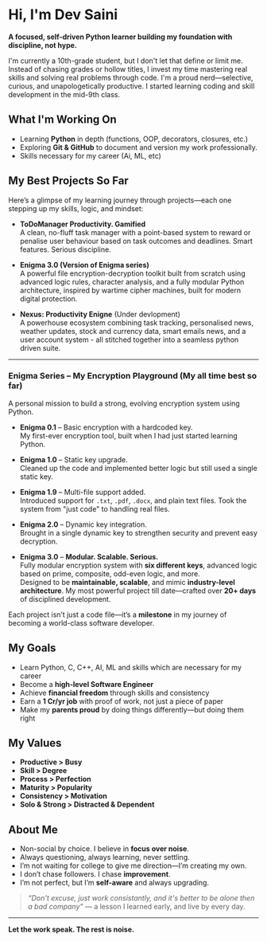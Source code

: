 # Hi, I'm Dev Saini

**A focused, self-driven Python learner building my foundation with discipline, not hype.**

I'm currently a 10th-grade student, but I don't let that define or limit me. Instead of chasing grades or hollow titles, I invest my time mastering real skills and solving real problems through code. I'm a proud nerd—selective, curious, and unapologetically productive. I started learning coding and skill development in the mid-9th class.

## What I'm Working On

- Learning **Python** in depth (functions, OOP, decorators, closures, etc.)
- Exploring **Git & GitHub** to document and version my work professionally.
- Skills necessary for my career (Ai, ML, etc)

## My Best Projects So Far

Here’s a glimpse of my learning journey through projects—each one stepping up my skills, logic, and mindset:

- **ToDoManager Productivity. Gamified**  
  A clean, no-fluff task manager with a point-based system to reward or penalise user behaviour based on task outcomes and deadlines. Smart features. Serious discipline.

- **Enigma 3.0 (Version of Enigma series)**  
  A powerful file encryption-decryption toolkit built from scratch using advanced logic rules, character analysis, and a fully modular Python architecture, inspired by wartime cipher machines, built for modern digital protection.

- **Nexus: Productivity Enigne** (Under devlopment)  
   A powerhouse ecosystem combining task tracking, personalised news, weather updates, stock and currency data, smart emails news, and a user account system - all stitched together into a seamless python driven suite.

---

### Enigma Series – My Encryption Playground (My all time best so far)

A personal mission to build a strong, evolving encryption system using Python.

- **Enigma 0.1** – Basic encryption with a hardcoded key.  
  My first-ever encryption tool, built when I had just started learning Python.

- **Enigma 1.0** – Static key upgrade.  
  Cleaned up the code and implemented better logic but still used a single static key.

- **Enigma 1.9** – Multi-file support added.  
  Introduced support for `.txt`, `.pdf`, `.docx`, and plain text files. Took the system from "just code" to handling real files.

- **Enigma 2.0** – Dynamic key integration.  
  Brought in a single dynamic key to strengthen security and prevent easy decryption.

- **Enigma 3.0** – **Modular. Scalable. Serious.**  
  Fully modular encryption system with **six different keys**, advanced logic based on prime, composite, odd-even logic, and more.  
  Designed to be **maintainable, scalable**, and mimic **industry-level architecture**. My most powerful project till date—crafted over **20+ days** of disciplined development.

Each project isn’t just a code file—it’s a **milestone** in my journey of becoming a world-class software developer.


## My Goals

- Learn Python, C, C++, AI, ML and skills which are necessary for my career
- Become a **high-level Software Engineer**
- Achieve **financial freedom** through skills and consistency
- Earn a **1 Cr/yr job** with proof of work, not just a piece of paper
- Make my **parents proud** by doing things differently—but doing them right

## My Values

- **Productive > Busy**  
- **Skill > Degree**  
- **Process > Perfection**  
- **Maturity > Popularity**  
- **Consistency > Motivation**  
- **Solo & Strong > Distracted & Dependent**

## About Me

- Non-social by choice. I believe in **focus over noise**.
- Always questioning, always learning, never settling.
- I’m not waiting for college to give me direction—I’m creating my own.
- I don’t chase followers. I chase **improvement**.
- I’m not perfect, but I’m **self-aware** and always upgrading.

> *“Don't excuse, just work consistantly, and it's better to be alone then a bad company”* — a lesson I learned early, and live by every day.

---

**Let the work speak. The rest is noise.**
